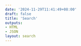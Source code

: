 ```yaml
---
date: '2024-11-29T11:41:49+08:00'
draft: false
title: 'Search'
outputs:
- HTML
- JSON
layout: search
---
```

